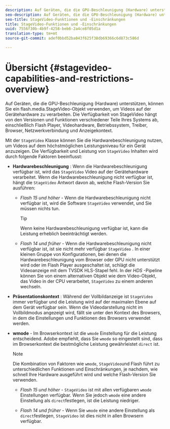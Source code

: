```yaml
---
description: Auf Geräten, die die GPU-Beschleunigung (Hardware) unterstützen, können Sie ein flash.media.StageVideo-Objekt verwenden, um Videos auf der Gerätehardware zu verarbeiten. Die Verfügbarkeit von StageVideo hängt von den Versionen und Funktionen verschiedener Teile Ihres Systems ab, einschließlich Flash Player, Videohardware, Betriebssystem, Treiber, Browser, Netzwerkverbindung und Anzeigekontext.
seo-description: Auf Geräten, die die GPU-Beschleunigung (Hardware) unterstützen, können Sie ein flash.media.StageVideo-Objekt verwenden, um Videos auf der Gerätehardware zu verarbeiten. Die Verfügbarkeit von StageVideo hängt von den Versionen und Funktionen verschiedener Teile Ihres Systems ab, einschließlich Flash Player, Videohardware, Betriebssystem, Treiber, Browser, Netzwerkverbindung und Anzeigekontext.
seo-title: StageVideo-Funktionen und -Einschränkungen
title: StageVideo-Funktionen und -Einschränkungen
uuid: 7556f30b-4b9f-4258-beb6-2a4ce8f05d1a
translation-type: tm+mt
source-git-commit: adef0bbd52ba043f625f38db69366c6d873c586d

---
```



# Übersicht {#stagevideo-capabilities-and-restrictions-overview}

Auf Geräten, die die GPU-Beschleunigung (Hardware) unterstützen, können Sie ein flash.media.StageVideo-Objekt verwenden, um Videos auf der Gerätehardware zu verarbeiten. Die Verfügbarkeit von StageVideo hängt von den Versionen und Funktionen verschiedener Teile Ihres Systems ab, einschließlich Flash Player, Videohardware, Betriebssystem, Treiber, Browser, Netzwerkverbindung und Anzeigekontext.

Mit der `StageVideo` Klasse können Sie die Hardwarebeschleunigung nutzen, um Videos auf dem höchstmöglichen Leistungsniveau für ein Gerät anzuzeigen. Die Verfügbarkeit und Leistung von `StageVideo` Inhalten wird durch folgende Faktoren beeinflusst:

* **Hardwarebeschleunigung** : Wenn die Hardwarebeschleunigung verfügbar ist, wird das `StageVideo` Video auf der Gerätehardware verarbeitet. Wenn die Hardwarebeschleunigung nicht verfügbar ist, hängt die `StageVideo` Antwort davon ab, welche Flash-Version Sie ausführen:

   * *Flash 15 und höher* - Wenn die Hardwarebeschleunigung nicht verfügbar ist, wird die Software `StageVideo` verwendet, und Sie müssen nichts tun.

      >[!TIP]
      >
      >Wenn keine Hardwarebeschleunigung verfügbar ist, kann die Leistung erheblich beeinträchtigt werden.

   * *Flash 14 und früher* - Wenn die Hardwarebeschleunigung nicht verfügbar ist, ist sie nicht mehr verfügbar `StageVideo` . In einer kleinen Gruppe von Konfigurationen, bei denen die Hardwarebeschleunigung vom Browser oder GPU nicht unterstützt wird oder im Flash Player ausgeschaltet ist, schlägt die Videoanzeige mit dem TVSDK HLS-Stapel fehl. In der *HDS* -Pipeline können Sie von einem alternativen Objekt wie dem Video-Objekt, das Video in der CPU verarbeitet, `StageVideo` zu einem anderen wechseln.

* **Präsentationskontext** : Während der Vollbildanzeige ist `StageVideo` immer verfügbar und die Leistung wird auf der maximalen Ebene auf dem Gerät verfügbar sein. Wenn die Videodarstellung nicht im Vollbildmodus angezeigt wird, fällt sie unter den Kontext des Browsers, in dem die Einstellungen und Funktionen des Browsers verwendet werden.

* **wmode** - Im Browserkontext ist die `wmode` Einstellung für die Leistung entscheidend. Adobe empfiehlt, dass Sie `wmode` so eingestellt sind, dass im Browserkontext die bestmögliche Leistung gewährleistet `direct` ist.

   >[!NOTE]
   >
   >Die Kombination von Faktoren wie `wmode`, `StageVideo`und Flash führt zu unterschiedlichen Funktionen und Einschränkungen, je nachdem, wie schnell Ihre Hardware ausgeführt wird und welche Flash-Version Sie verwenden.

   * *Flash 15 und höher* - `StageVideo` ist mit allen verfügbaren `wmode` Einstellungen verfügbar. Wenn Sie jedoch `wmode` eine andere Einstellung als `direct`festlegen, ist die Leistung niedriger.

   * *Flash 14 und früher* - Wenn Sie `wmode` eine andere Einstellung als `direct`festlegen, `StageVideo` ist dies nicht in allen Browsern verfügbar.

